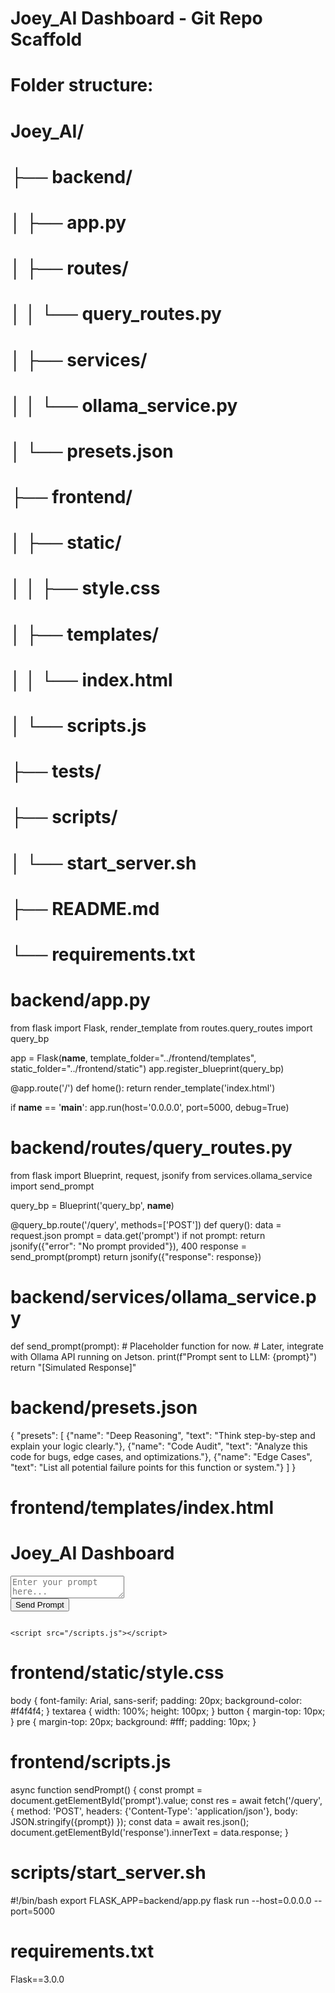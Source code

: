 # Joey_AI Dashboard - Git Repo Scaffold

# Folder structure:
# Joey_AI/
# ├── backend/
# │   ├── app.py
# │   ├── routes/
# │   │   └── query_routes.py
# │   ├── services/
# │   │   └── ollama_service.py
# │   └── presets.json
# ├── frontend/
# │   ├── static/
# │   │   ├── style.css
# │   ├── templates/
# │   │   └── index.html
# │   └── scripts.js
# ├── tests/
# ├── scripts/
# │   └── start_server.sh
# ├── README.md
# └── requirements.txt

# backend/app.py
from flask import Flask, render_template
from routes.query_routes import query_bp

app = Flask(__name__, template_folder="../frontend/templates", static_folder="../frontend/static")
app.register_blueprint(query_bp)

@app.route('/')
def home():
    return render_template('index.html')

if __name__ == '__main__':
    app.run(host='0.0.0.0', port=5000, debug=True)

# backend/routes/query_routes.py
from flask import Blueprint, request, jsonify
from services.ollama_service import send_prompt

query_bp = Blueprint('query_bp', __name__)

@query_bp.route('/query', methods=['POST'])
def query():
    data = request.json
    prompt = data.get('prompt')
    if not prompt:
        return jsonify({"error": "No prompt provided"}), 400
    response = send_prompt(prompt)
    return jsonify({"response": response})

# backend/services/ollama_service.py
def send_prompt(prompt):
    # Placeholder function for now.
    # Later, integrate with Ollama API running on Jetson.
    print(f"Prompt sent to LLM: {prompt}")
    return "[Simulated Response]"

# backend/presets.json
{
    "presets": [
        {"name": "Deep Reasoning", "text": "Think step-by-step and explain your logic clearly."},
        {"name": "Code Audit", "text": "Analyze this code for bugs, edge cases, and optimizations."},
        {"name": "Edge Cases", "text": "List all potential failure points for this function or system."}
    ]
}

# frontend/templates/index.html
<!DOCTYPE html>
<html>
<head>
    <title>Joey_AI Dashboard</title>
    <link rel="stylesheet" href="/static/style.css">
</head>
<body>
    <h1>Joey_AI Dashboard</h1>
    <textarea id="prompt" placeholder="Enter your prompt here..."></textarea>
    <div id="preset-buttons"></div>
    <button onclick="sendPrompt()">Send Prompt</button>
    <pre id="response"></pre>

    <script src="/scripts.js"></script>
</body>
</html>

# frontend/static/style.css
body {
    font-family: Arial, sans-serif;
    padding: 20px;
    background-color: #f4f4f4;
}
textarea {
    width: 100%;
    height: 100px;
}
button {
    margin-top: 10px;
}
pre {
    margin-top: 20px;
    background: #fff;
    padding: 10px;
}

# frontend/scripts.js
async function sendPrompt() {
    const prompt = document.getElementById('prompt').value;
    const res = await fetch('/query', {
        method: 'POST',
        headers: {'Content-Type': 'application/json'},
        body: JSON.stringify({prompt})
    });
    const data = await res.json();
    document.getElementById('response').innerText = data.response;
}

# scripts/start_server.sh
#!/bin/bash
export FLASK_APP=backend/app.py
flask run --host=0.0.0.0 --port=5000

# requirements.txt
Flask==3.0.0
